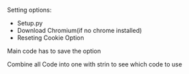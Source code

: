 Setting options:
- Setup.py
- Download Chromium(if no chrome installed)
- Reseting Cookie Option

Main code has to save the option

Combine all Code into one with strin to see which code to use

